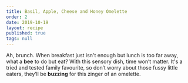 ```yaml
---
title: Basil, Apple, Cheese and Honey Omelette
order: 2
date: 2019-10-19
layout: recipe
published: true
tags: null
---
```

Ah, brunch. When breakfast just isn't enough but lunch is too far away, what a **bee** to do but eat? With this sensory dish, time won’t matter. It's a tried and tested family favourite, so don’t worry about those fussy little eaters, they’ll be **buzzing** for this zinger of an omelette.